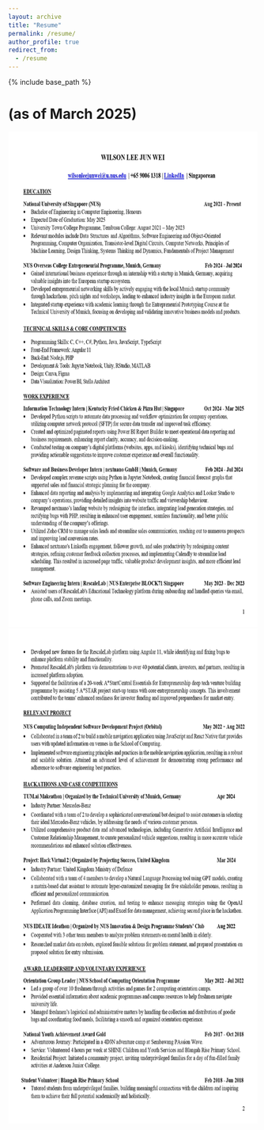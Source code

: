 ```yaml
---
layout: archive
title: "Resume"
permalink: /resume/
author_profile: true
redirect_from:
  - /resume
---
```


{% include base_path %}

# (as of March 2025)

<img src="/images/Wilson_Mar_1.jpg" height="1000px" width="800px">
<img src="/images/Wilson_Resume_Feb_2.jpg" height="1000px" width="800px">
